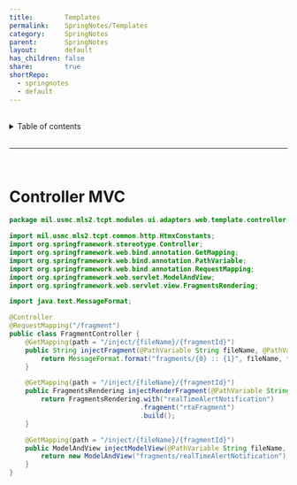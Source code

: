 ```yaml
---
title:        Templates
permalink:    SpringNotes/Templates
category:     SpringNotes
parent:       SpringNotes
layout:       default
has_children: false
share:        true
shortRepo:
  - springnotes
  - default          
---
```



<br/>          

<details markdown="block">                
<summary>                
Table of contents                
</summary>                
{: .text-delta }                
1. TOC                
{:toc}                
</details>                

<br/>                

***                

<br/>

# Controller MVC

```java
package mil.usmc.mls2.tcpt.modules.ui.adapters.web.template.controller;

import mil.usmc.mls2.tcpt.common.http.HtmxConstants;
import org.springframework.stereotype.Controller;
import org.springframework.web.bind.annotation.GetMapping;
import org.springframework.web.bind.annotation.PathVariable;
import org.springframework.web.bind.annotation.RequestMapping;
import org.springframework.web.servlet.ModelAndView;
import org.springframework.web.servlet.view.FragmentsRendering;

import java.text.MessageFormat;

@Controller
@RequestMapping("/fragment")
public class FragmentController {
    @GetMapping(path = "/inject/{fileName}/{fragmentId}")
    public String injectFragment(@PathVariable String fileName, @PathVariable String fragmentId) {
        return MessageFormat.format("fragments/{0} :: {1}", fileName, fragmentId);
    }

    @GetMapping(path = "/inject/{fileName}/{fragmentId}")
    public FragmentsRendering injectRenderFragment(@PathVariable String fileName, @PathVariable String fragmentId) {
        return FragmentsRendering.with("realTimeAlertNotification")
                                 .fragment("rtaFragment")
                                 .build();
    }

    @GetMapping(path = "/inject/{fileName}/{fragmentId}")
    public ModelAndView injectModelView(@PathVariable String fileName, @PathVariable String fragmentId) {
        return new ModelAndView("fragments/realTimeAlertNotification");
    }
}
```